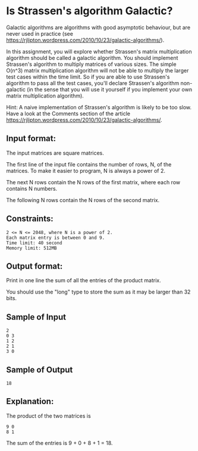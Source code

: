# Is Strassen's algorithm Galactic?

Galactic algorithms are algorithms with good asymptotic behaviour, but are never used in practice (see https://rjlipton.wordpress.com/2010/10/23/galactic-algorithms/).

In this assignment, you will explore whether Strassen's matrix multiplication algorithm should be called a galactic algorithm. You should implement Strassen's algorithm to multiply matrices of various sizes. The simple O(n^3) matrix multiplication algorithm will not be able to multiply the larger test cases within the time limit. So if you are able to use Strassen's algorithm to pass all the test cases, you'll declare Strassen's algorithm non-galactic (in the sense that you will use it yourself if you implement your own matrix multiplication algorithm).

Hint: A naive implementation of Strassen's algorithm is likely to be too slow. Have a look at the Comments section of the article https://rjlipton.wordpress.com/2010/10/23/galactic-algorithms/.

## Input format:

The input matrices are square matrices.

The first line of the input file contains the number of rows, N, of the matrices. To make it easier to program, N is always a power of 2.

The next N rows contain the N rows of the first matrix, where each row contains N numbers.

The following N rows contain the N rows of the second matrix.

## Constraints:

```
2 <= N <= 2048, where N is a power of 2.
Each matrix entry is between 0 and 9.
Time limit: 40 second
Memory limit: 512MB
```

## Output format:

Print in one line the sum of all the entries of the product matrix.

You should use the "long" type to store the sum as it may be larger than 32 bits.

## Sample of Input

```
2
0 3
1 2
2 1
3 0
```

## Sample of Output

```
18
```

## Explanation:

The product of the two matrices is

```
9 0
8 1
```

The sum of the entries is 9 + 0 + 8 + 1 = 18.